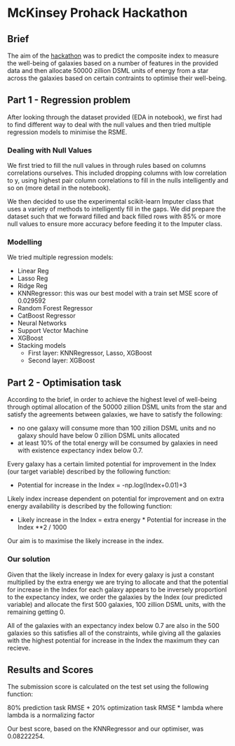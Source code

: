# McKinsey Prohack Hackathon

## Brief
The aim of the [hackathon](https://prohack.org/) was to predict the composite index to measure the well-being of galaxies based on a number of features in the provided data and then allocate 50000 zillion DSML units of energy from a star across the galaxies based on certain contraints to optimise their well-being. 

## Part 1 - Regression problem

After looking through the dataset provided (EDA in notebook), we first had to find different way to deal with the null values and then tried multiple regression models to minimise the RSME. 

### Dealing with Null Values 

We first tried to fill the null values in through rules based on columns correlations ourselves. This included dropping columns with low correlation to y, using highest pair column correlations to fill in the nulls intelligently and so on (more detail in the notebook). 

We then decided to use the experimental scikit-learn Imputer class that uses a variety of methods to intelligently fill in the gaps. We did prepare the dataset such that we forward filled and back filled rows with 85% or more null values to ensure more accuracy before feeding it to the Imputer class. 

### Modelling 

We tried multiple regression models:

- Linear Reg 
- Lasso Reg 
- Ridge Reg 
- KNNRegressor: this was our best model with a train set MSE score of 0.029592
- Random Forest Regressor 
- CatBoost Regressor 
- Neural Networks 
- Support Vector Machine 
- XGBoost
- Stacking models
    - First layer: KNNRegressor, Lasso, XGBoost 
    - Second layer: XGBoost


## Part 2 - Optimisation task

According to the brief, in order to achieve the highest level of well-being through optimal allocation of the 50000 zillion DSML units from the star and satisfy the agreements between galaxies, we have to satisfy the following: 

- no one galaxy will consume more than 100 zillion DSML units and no galaxy should have below 0 zillion DSML units allocated
- at least 10% of the total energy will be consumed by galaxies in need with existence expectancy index below 0.7.

Every galaxy has a certain limited potential for improvement in the Index (our target variable) described by the following function:

- Potential for increase in the Index = -np.log(Index+0.01)+3

Likely index increase dependent on potential for improvement and on extra energy availability is described by the following function:

- Likely increase in the Index = extra energy * Potential for increase in the Index **2 / 1000

Our aim is to maximise the likely increase in the index. 

### Our solution

Given that the likely increase in Index for every galaxy is just a constant multiplied by the extra energy we are trying to allocate and that the potential for increase in the Index for each galaxy appears to be inversely proportionl to the expectancy index, we order the galaxies by the Index (our predicted variable) and allocate the first 500 galaxies, 100 zillion DSML units, with the remaining getting 0. 

All of the galaxies with an expectancy index below 0.7 are also in the 500 galaxies so this satisfies all of the constraints, while giving all the galaxies with the highest potential for increase in the Index the maximum they can recieve.

## Results and Scores 

The submission score is calculated on the test set using the following function:

80% prediction task RMSE + 20% optimization task RMSE * lambda where lambda is a normalizing factor

Our best score, based on the KNNRegressor and our optimiser, was 0.08222254.

